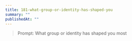 ```yaml
---
title: 181-what-group-or-identity-has-shaped-you
summary: ""
publishedAt: ""
---
```


> Prompt: What group or identity has shaped you most

